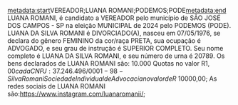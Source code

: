 <metadata:start>VEREADOR;LUANA ROMANI;PODEMOS;PODE<metadata:end>
LUANA ROMANI, é candidato a VEREADOR pelo município de SÃO JOSÉ DOS CAMPOS - SP na eleição MUNICIPAL de 2024 pelo PODEMOS (PODE). LUANA DA SILVA ROMANI é DIVORCIADO(A), nasceu em 07/05/1976, se declara do gênero FEMININO da cor/raça PRETA, sua ocupação é ADVOGADO, e seu grau de instrução é SUPERIOR COMPLETO. Seu nome completo é LUANA DA SILVA ROMANI, e seu número de urna é 20789.
Os bens declarados de LUANA ROMANI são: 10.000 Quotas no valor R$1,00 cada CNPJ:37.246.496/0001-98 - Silva Romani Sociedade Individual de Advocacia no valor de R$ 10000,00; 
As redes sociais de LUANA ROMANI são:https://www.instagram.com/luanaromanii/;